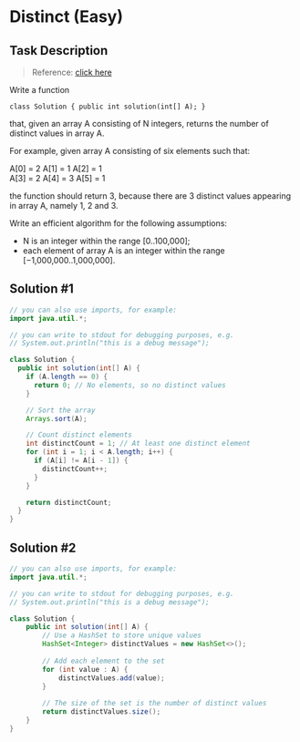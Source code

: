 # Distinct (Easy)

## Task Description

> Reference: [click here](https://app.codility.com/programmers/lessons/6-sorting/distinct/)

Write a function

`class Solution { public int solution(int[] A); }`

that, given an array A consisting of N integers, returns the number of distinct values in array A.

For example, given array A consisting of six elements such that:

A[0] = 2    A[1] = 1    A[2] = 1   
A[3] = 2    A[4] = 3    A[5] = 1   

the function should return 3, because there are 3 distinct values appearing in array A, namely 1, 2 and 3.

Write an efficient algorithm for the following assumptions:

* N is an integer within the range [0..100,000];
* each element of array A is an integer within the range [−1,000,000..1,000,000].

## Solution #1

```java
// you can also use imports, for example:
import java.util.*;

// you can write to stdout for debugging purposes, e.g.
// System.out.println("this is a debug message");

class Solution {
  public int solution(int[] A) {
    if (A.length == 0) {
      return 0; // No elements, so no distinct values
    }

    // Sort the array
    Arrays.sort(A);

    // Count distinct elements
    int distinctCount = 1; // At least one distinct element
    for (int i = 1; i < A.length; i++) {
      if (A[i] != A[i - 1]) {
        distinctCount++;
      }
    }

    return distinctCount;
  }
}
```

## Solution #2

```java
// you can also use imports, for example:
import java.util.*;

// you can write to stdout for debugging purposes, e.g.
// System.out.println("this is a debug message");

class Solution {
    public int solution(int[] A) {
        // Use a HashSet to store unique values
        HashSet<Integer> distinctValues = new HashSet<>();
        
        // Add each element to the set
        for (int value : A) {
            distinctValues.add(value);
        }
        
        // The size of the set is the number of distinct values
        return distinctValues.size();
    }
}
```